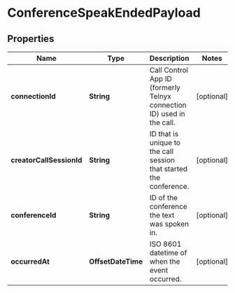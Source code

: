 

# ConferenceSpeakEndedPayload


## Properties

| Name | Type | Description | Notes |
|------------ | ------------- | ------------- | -------------|
|**connectionId** | **String** | Call Control App ID (formerly Telnyx connection ID) used in the call. |  [optional] |
|**creatorCallSessionId** | **String** | ID that is unique to the call session that started the conference. |  [optional] |
|**conferenceId** | **String** | ID of the conference the text was spoken in. |  [optional] |
|**occurredAt** | **OffsetDateTime** | ISO 8601 datetime of when the event occurred. |  [optional] |



